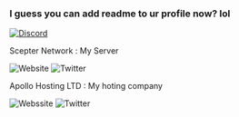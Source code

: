 ### I guess you can add readme to ur profile now? lol

[![Discord](https://img.shields.io/discord/574515541407039511?color=informational&label=discord)](https://discord.gg/9rMhGaF)

Scepter Network : My Server

![Website](https://img.shields.io/website?down_color=red&down_message=OFFLINE&style=flat-square&up_color=brightgreen&up_message=ONLINE&url=https%3A%2F%2Fwww.scepternetwork.com%2F)
![Twitter](https://img.shields.io/twitter/follow/scepter_network?label=Twitter&style=social)

Apollo Hosting LTD : My hoting company

![Webssite](https://img.shields.io/website?down_color=red&down_message=OFFLINE&style=flat-square&up_color=brightgreen&up_message=ONLINE&url=https%3A%2F%2Fwww.apollohosting.xyz%2F)
![Twitter](https://img.shields.io/twitter/follow/apollo_hostltd?label=Twitter&style=social)

<!--
**jaylac2000/jaylac2000** is a ✨ _special_ ✨ repository because its `README.md` (this file) appears on your GitHub profile.

Here are some ideas to get you started:

- 🔭 I’m currently working on ...
- 🌱 I’m currently learning ...
- 👯 I’m looking to collaborate on ...
- 🤔 I’m looking for help with ...
- 💬 Ask me about ...
- 📫 How to reach me: ...
- 😄 Pronouns: ...
- ⚡ Fun fact: ...
-->
